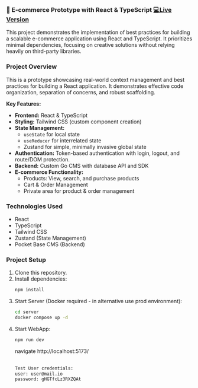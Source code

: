 ### 🛒 E-commerce Prototype with React & TypeScript [💻Live Version](<!-- Inserisci qui il link alla versione deployata-->)

This project demonstrates the implementation of best practices for building a scalable e-commerce application using React and TypeScript. It prioritizes minimal dependencies, focusing on creative solutions without relying heavily on third-party libraries.

### Project Overview

This is a prototype showcasing real-world context management and best practices for building a React application. It demonstrates effective code organization, separation of concerns, and robust scaffolding.

**Key Features:**

- **Frontend:** React & TypeScript
- **Styling:** Tailwind CSS (custom component creation)
- **State Management:**
  - `useState` for local state
  - `useReducer` for interrelated state
  - Zustand for simple, minimally invasive global state
- **Authentication:** Token-based authentication with login, logout, and route/DOM protection.
- **Backend:** Custom Go CMS with database API and SDK
- **E-commerce Functionality:**
  - Products: View, search, and purchase products
  - Cart & Order Management
  - Private area for product & order management

### Technologies Used

- React
- TypeScript
- Tailwind CSS
- Zustand (State Management)
- Pocket Base CMS (Backend)

### Project Setup

1. Clone this repository.
2. Install dependencies:
   ```bash
   npm install
   ```
3. Start Server (Docker required - in alternative use prod environment):
   ```bash
   cd server
   docker compose up -d
   ```
4. Start WebApp:
   ```bash
   npm run dev
   ```
   navigate http://localhost:5173/
   <br/>
   <br/>
   ```bash
   Test User credentials:
   user: user@mail.io
   password: gHGTfcLz3RXZQAt
   ```
